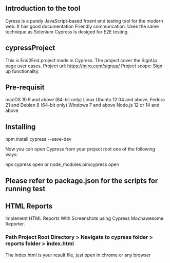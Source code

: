 
## Introduction to the tool
Cyress is a purely JavaScript-based froent end testing tool for the modern web.
It has good documentation
Friendly communcation.
Uses the same technique as Selenium
Cypress is desiged for E2E testing. 


## cypressProject
This is End2End project made in Cypress. 
The project cover the SignUp page user cases.
Project url: https://miro.com/signup/
Project scope: Sign up functionality.

## Pre-requisit 
macOS 10.9 and above (64-bit only)
Linux Ubuntu 12.04 and above, Fedora 21 and Debian 8 (64-bit only)
Windows 7 and above
Node.js 12 or 14 and above

## Installing
npm install cypress --save-dev

Now you can open Cypress from your project root one of the following ways:

npx cypress open or node_modules\.bin\cypress open 

## Please refer to package.json for the scripts for running test

## HTML Reports
Implement HTML Reports With Screenshots using Cypress Mochawesome Reporter.
### Path  Project Root Directory > Navigate to cypress folder > reports folder > index.html
The index.html is your result file, just open in chrome or any browser

